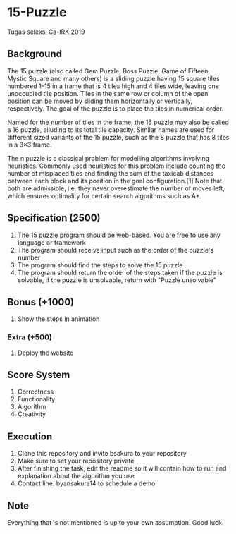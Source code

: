 # 15-Puzzle
Tugas seleksi Ca-IRK 2019

## Background
The 15 puzzle (also called Gem Puzzle, Boss Puzzle, Game of Fifteen, Mystic Square and many others) is a sliding puzzle having 15 square tiles numbered 1–15 in a frame that is 4 tiles high and 4 tiles wide, leaving one unoccupied tile position. Tiles in the same row or column of the open position can be moved by sliding them horizontally or vertically, respectively. The goal of the puzzle is to place the tiles in numerical order.<br>

Named for the number of tiles in the frame, the 15 puzzle may also be called a 16 puzzle, alluding to its total tile capacity. Similar names are used for different sized variants of the 15 puzzle, such as the 8 puzzle that has 8 tiles in a 3×3 frame.<br>

The n puzzle is a classical problem for modelling algorithms involving heuristics. Commonly used heuristics for this problem include counting the number of misplaced tiles and finding the sum of the taxicab distances between each block and its position in the goal configuration.[1] Note that both are admissible, i.e. they never overestimate the number of moves left, which ensures optimality for certain search algorithms such as A*.<br>

## Specification (2500)
1. The 15 puzzle program should be web-based. You are free to use any language or framework
2. The program should receive input such as the order of the puzzle's number
3. The program should find the steps to solve the 15 puzzle
4. The program should return the order of the steps taken if the puzzle is solvable, if the puzzle is unsolvable, return with "Puzzle unsolvable"

## Bonus (+1000)
1. Show the steps in animation

### Extra (+500)
1. Deploy the website

## Score System
1. Correctness
2. Functionality
3. Algorithm
4. Creativity

## Execution
1. Clone this repository and invite bsakura to your repository
2. Make sure to set your repository private
3. After finishing the task, edit the readme so it will contain how to run and explanation about the algorithm you use
4. Contact line: byansakura14 to schedule a demo

## Note
Everything that is not mentioned is up to your own assumption. Good luck.

